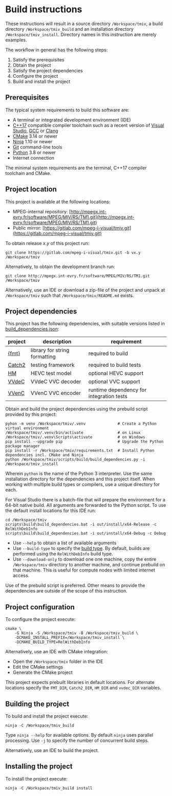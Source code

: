 # Build instructions

These instructions will result in a source directory `/Workspace/tmiv`, a build directory `/Workspace/tmiv_build` and an installation directory `/Workspace/tmiv_install`. Directory names in this instruction are merely examples.

The workflow in general has the following steps:

1. Satisfy the prerequisites
2. Obtain the project
3. Satisfy the project dependencies
4. Configure the project
5. Build and install the project

## Prerequisites

The typical system requirements to build this software are:

- A terminal or integrated development environment (IDE)
- [C++17](https://en.cppreference.com/w/cpp/17) compatible compiler toolchain such as a recent version of [Visual Studio](https://visualstudio.microsoft.com/), [GCC](https://duckduckgo.com/?q=gnu+gcc&ia=web) or [Clang](https://clang.llvm.org/)
- [CMake](https://cmake.org/) 3.14 or newer
- [Ninja](https://ninja-build.org/) 1.10 or newer
- [Git](https://git-scm.com/) command-line tools
- [Python](https://www.python.org/) 3.8 or newer
- Internet connection

The minimal system requirements are the terminal, C++17 compiler toolchain and CMake.

## Project location

This project is available at the following locations:

- MPEG-internal repository: [http://mpegx.int-evry.fr/software/MPEG/MIV/RS/TM1.git](http://mpegx.int-evry.fr/software/MPEG/MIV/RS/TM1.git)
- Public mirror: [https://gitlab.com/mpeg-i-visual/tmiv.git](https://gitlab.com/mpeg-i-visual/tmiv.git)

To obtain release *x*.*y* of this project run:

```shell
git clone https://gitlab.com/mpeg-i-visual/tmiv.git -b vx.y /Workspace/tmiv
```

Alternatively, to obtain the development branch run:

```shell
git clone http://mpegx.int-evry.fr/software/MPEG/MIV/RS/TM1.git /Workspace/tmiv
```

Alternatively, use an IDE or download a zip-file of the project and unpack at `/Workspace/tmiv` such that `/Workspace/tmiv/README.md` exists.

## Project dependencies

This project has the following dependencies, with suitable versions listed in [build_dependencies.json](../scripts/build/build_dependencies.json):

| project                                          | description                   | requirement                              |
| ------------------------------------------------ | ----------------------------- | ---------------------------------------- |
| [{fmt}](https://github.com/fmtlib/fmt)           | library for string formatting | required to build                        |
| [Catch2](https://github.com/catchorg/Catch2.git) | testing framework             | required to build tests                  |
| [HM](https://vcgit.hhi.fraunhofer.de/jvet/HM)    | HEVC test model               | optional HEVC support                    |
| [VVdeC](https://github.com/fraunhoferhhi/vvdec)  | VVdeC VVC decoder             | optional VVC support                     |
| [VVenC](https://github.com/fraunhoferhhi/vvenc)  | VVenC VVC encoder             | runtime dependency for integration tests |

Obtain and build the project dependencies using the prebuild script provided by this project:

```shell
pyhon -m venv /Workspace/tmiv/.venv              # Create a Python virtual environment
/Workspace/tmiv/.venv/bin/activate               # on Linux
/Workspace/tmiv/.venv\Scripts\activate           # on Windows
pip install --upgrade pip                        # Upgrade the Python package manager
pip install -r /Workspace/tmiv/requirements.txt  # Install Python dependencies incl. CMake and Ninja
python /Workspace/tmiv/scripts/build/build_dependencies.py -i /Workspace/tmiv_install
```

Wherein `python` is the name of the Python 3 interpreter. Use the same installation directory for the dependencies and this project itself. When working with multiple build types or compilers, use a unique directory for each.

For Visual Studio there is a batch-file that will prepare the environment for a 64-bit native build. All arguments are forwarded to the Python script. To use the default install locations for this IDE run:

```batch
cd /Workspace/tmiv
scripts\build\build_dependencies.bat -i out/install/x64-Release -c RelWithDebInfo
scripts\build\build_dependencies.bat -i out/install/x64-Debug -c Debug
```

- Use `--help` to obtain a list of available arguments
- Use `--build-type` to specify the [build type](https://cmake.org/cmake/help/latest/variable/CMAKE_BUILD_TYPE.html). By default, builds are performed using the `RelWithDebInfo` build type.
- Use `--download-only` to download one one machine, copy the entire `/Workspace/tmiv` directory to another machine, and continue prebuild on that machine. This is useful for compute nodes with limited internet access.

Use of the prebuild script is preferred. Other means to provide the dependencies are outside of the scope of this instruction.

## Project configuration

To configure the project execute:

```shell
cmake \
    -G Ninja -S /Workspace/tmiv -B /Workspace/tmiv_build \
    -DCMAKE_INSTALL_PREFIX=/Workspace/tmiv_install \
    -DCMAKE_BUILD_TYPE=RelWithDebInfo
```

Alternatively, use an IDE with CMake integration:

- Open the `/Workspace/tmiv` folder in the IDE
- Edit the CMake settings
- Generate the CMake project

This project expects prebuilt libraries in default locations. For alternate locations specify the `FMT_DIR`, `Catch2_DIR`, `HM_DIR` and `vvdec_DIR` variables.

## Building the project

To build and install the project execute:

```shell
ninja -C /Workspace/tmiv_build
```

Type `ninja --help` for available options. By default `ninja` uses parallel processing. Use `-j` to specify the number of concurrent build steps.

Alternatively, use an IDE to build the project.

## Installing the project

To install the project execute:

```shell
ninja -C /Workspace/tmiv_build install
```
